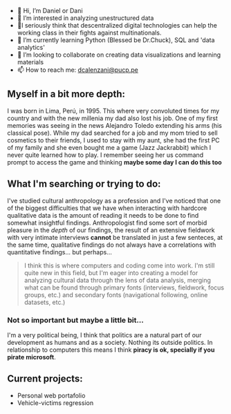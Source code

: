 - 👋 Hi, I’m Daniel or Dani
- 👀 I’m interested in analyzing unestructured data
- 🌱I seriously think that descentralized digital technologies can help the working class in their fights against multinationals.
- 🌱 I’m currently learning Python (Blessed be Dr.Chuck), SQL and 'data analytics'
- 💞️ I’m looking to collaborate on creating data visualizations and learning materials
- 📫 How to reach me: dcalenzani@pucp.pe

## Myself in a bit more depth:
I was born in Lima, Perú, in 1995. This where very convoluted times for my country and with the new millenia my dad also lost his job. One of my first memories was seeing in the news Alejandro Toledo extending his arms (his classical pose). While my dad searched for a job and my mom tried to sell cosmetics to their friends, I used to stay with my aunt, she had the first PC of my family and she even bought me a game (Jazz Jackrabbit) which I never quite learned how to play. I remember seeing her us command prompt to access the game and thinking **maybe some day I can do this too**

## What I'm searching or trying to do:
I've studied cultural anthropology as a profession and I've noticed that one of the biggest difficulties that we have when interacting with hardcore qualitative data is the amount of reading it needs to be done to find somewhat insightful findings. Anthropologist find some sort of morbid pleasure in the *depth* of our findings, the result of an extensive fieldwork with very intimate interviews **cannot** be translated in just a few senteces, at the same time, qualitative findings do not always have a correlations with quantitative findings... but perhaps...
> I think this is where computers and coding come into work. I'm still quite new in this field, but I'm eager into creating a model for analyzing cultural data through the lens of data analysis, merging what can be found through primary fonts (interviews, fieldwork, focus groups, etc.) and secondary fonts (navigational following, online datasets, etc.)

### Not so important but maybe a little bit...
I'm a very political being, I think that politics are a natural part of our development as humans and as a society. Nothing its outside politics. In relationship to computers this means I think **piracy is ok, specially if you pirate microsoft**.

## Current projects:
- Personal web portafolio
- Vehicle-victims regression
